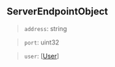 ## ServerEndpointObject

> `address`: string

> `port`: uint32

> `user`: [[User](user.md#userobject)]
